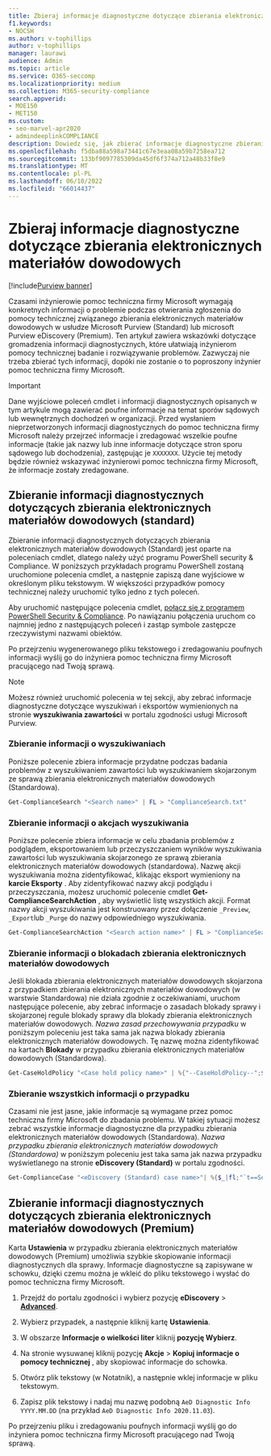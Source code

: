 ```yaml
---
title: Zbieraj informacje diagnostyczne dotyczące zbierania elektronicznych materiałów dowodowych
f1.keywords:
- NOCSH
ms.author: v-tophillips
author: v-tophillips
manager: laurawi
audience: Admin
ms.topic: article
ms.service: O365-seccomp
ms.localizationpriority: medium
ms.collection: M365-security-compliance
search.appverid:
- MOE150
- MET150
ms.custom:
- seo-marvel-apr2020
- admindeeplinkCOMPLIANCE
description: Dowiedz się, jak zbierać informacje diagnostyczne zbierania elektronicznych materiałów dowodowych dla pomoc techniczna firmy Microsoft przypadku.
ms.openlocfilehash: f5dba88a598a73441c67e3eaa08a59b7258ea712
ms.sourcegitcommit: 133bf9097785309da45df6f374a712a48b33f8e9
ms.translationtype: MT
ms.contentlocale: pl-PL
ms.lasthandoff: 06/10/2022
ms.locfileid: "66014437"
---
```

# <a name="collect-ediscovery-diagnostic-information"></a>Zbieraj informacje diagnostyczne dotyczące zbierania elektronicznych materiałów dowodowych

[!include[Purview banner](../includes/purview-rebrand-banner.md)]

Czasami inżynierowie pomoc techniczna firmy Microsoft wymagają konkretnych informacji o problemie podczas otwierania zgłoszenia do pomocy technicznej związanego zbierania elektronicznych materiałów dowodowych w usłudze Microsoft Purview (Standard) lub microsoft Purview eDiscovery (Premium). Ten artykuł zawiera wskazówki dotyczące gromadzenia informacji diagnostycznych, które ułatwiają inżynierom pomocy technicznej badanie i rozwiązywanie problemów. Zazwyczaj nie trzeba zbierać tych informacji, dopóki nie zostanie o to poproszony inżynier pomoc techniczna firmy Microsoft.

> [!IMPORTANT]
> Dane wyjściowe poleceń cmdlet i informacji diagnostycznych opisanych w tym artykule mogą zawierać poufne informacje na temat sporów sądowych lub wewnętrznych dochodzeń w organizacji. Przed wysłaniem nieprzetworzonych informacji diagnostycznych do pomoc techniczna firmy Microsoft należy przejrzeć informacje i zredagować wszelkie poufne informacje (takie jak nazwy lub inne informacje dotyczące stron sporu sądowego lub dochodzenia), zastępując je `XXXXXXX`. Użycie tej metody będzie również wskazywać inżynierowi pomoc techniczna firmy Microsoft, że informacje zostały zredagowane.

## <a name="collect-diagnostic-information-for-ediscovery-standard"></a>Zbieranie informacji diagnostycznych dotyczących zbierania elektronicznych materiałów dowodowych (standard)

Zbieranie informacji diagnostycznych dotyczących zbierania elektronicznych materiałów dowodowych (Standard) jest oparte na poleceniach cmdlet, dlatego należy użyć programu PowerShell security & Compliance. W poniższych przykładach programu PowerShell zostaną uruchomione polecenia cmdlet, a następnie zapiszą dane wyjściowe w określonym pliku tekstowym. W większości przypadków pomocy technicznej należy uruchomić tylko jedno z tych poleceń.

Aby uruchomić następujące polecenia cmdlet, [połącz się z programem PowerShell</span> Security & Compliance](/powershell/exchange/connect-to-scc-powershell). Po nawiązaniu połączenia uruchom co najmniej jedno z następujących poleceń i zastąp symbole zastępcze rzeczywistymi nazwami obiektów.

Po przejrzeniu wygenerowanego pliku tekstowego i zredagowaniu poufnych informacji wyślij go do inżyniera pomoc techniczna firmy Microsoft pracującego nad Twoją sprawą.

> [!NOTE]
> Możesz również uruchomić polecenia w tej sekcji, aby zebrać informacje diagnostyczne dotyczące wyszukiwań i eksportów wymienionych na stronie **wyszukiwania zawartości** w portalu zgodności usługi Microsoft Purview.

### <a name="collect-information-about-searches"></a>Zbieranie informacji o wyszukiwaniach

Poniższe polecenie zbiera informacje przydatne podczas badania problemów z wyszukiwaniem zawartości lub wyszukiwaniem skojarzonym ze sprawą zbierania elektronicznych materiałów dowodowych (Standardowa).

```powershell
Get-ComplianceSearch "<Search name>" | FL > "ComplianceSearch.txt"
```

### <a name="collect-information-about-search-actions"></a>Zbieranie informacji o akcjach wyszukiwania

Poniższe polecenie zbiera informacje w celu zbadania problemów z podglądem, eksportowaniem lub przeczyszczaniem wyników wyszukiwania zawartości lub wyszukiwania skojarzonego ze sprawą zbierania elektronicznych materiałów dowodowych (standardowa). Nazwę akcji wyszukiwania można zidentyfikować, klikając eksport wymieniony na **karcie Eksporty** . Aby zidentyfikować nazwy akcji podglądu i przeczyszczania, możesz uruchomić polecenie cmdlet **Get-ComplianceSearchAction** , aby wyświetlić listę wszystkich akcji. Format nazwy akcji wyszukiwania jest konstruowany przez dołączenie `_Preview`, `_Export`lub `_Purge` do nazwy odpowiedniego wyszukiwania.

```powershell
Get-ComplianceSearchAction "<Search action name>" | FL > "ComplianceSearchAction.txt"
```

### <a name="collect-information-about-ediscovery-holds"></a>Zbieranie informacji o blokadach zbierania elektronicznych materiałów dowodowych

Jeśli blokada zbierania elektronicznych materiałów dowodowych skojarzona z przypadkiem zbierania elektronicznych materiałów dowodowych (w warstwie Standardowa) nie działa zgodnie z oczekiwaniami, uruchom następujące polecenie, aby zebrać informacje o zasadach blokady sprawy i skojarzonej regule blokady sprawy dla blokady zbierania elektronicznych materiałów dowodowych. *Nazwa zasad przechowywania przypadku* w poniższym poleceniu jest taka sama jak nazwa blokady zbierania elektronicznych materiałów dowodowych. Tę nazwę można zidentyfikować na kartach **Blokady** w przypadku zbierania elektronicznych materiałów dowodowych (Standardowa).

```powershell
Get-CaseHoldPolicy "<Case hold policy name>" | %{"--CaseHoldPolicy--";$_|FL;"--CaseHoldRule--";Get-CaseHoldRule -Policy $_.Name | FL} > "eDiscoveryCaseHold.txt"
```

### <a name="collect-all-case-information"></a>Zbieranie wszystkich informacji o przypadku

Czasami nie jest jasne, jakie informacje są wymagane przez pomoc techniczna firmy Microsoft do zbadania problemu. W takiej sytuacji możesz zebrać wszystkie informacje diagnostyczne dla przypadku zbierania elektronicznych materiałów dowodowych (Standardowa). *Nazwa przypadku zbierania elektronicznych materiałów dowodowych (Standardowa)* w poniższym poleceniu jest taka sama jak nazwa przypadku wyświetlanego na stronie **eDiscovery (Standard)** w portalu zgodności.

```powershell
Get-ComplianceCase "<eDiscovery (Standard) case name>"| %{$_|fl;"`t==Searches==";Get-ComplianceSearch -Case $_.Name | FL;"`t==Search Actions==";Get-ComplianceSearchAction -Case $_.Name |FL;"`t==Holds==";Get-CaseHoldPolicy -Case $_.Name | %{$_|FL;"`t`t ==$($_.Name) Rules==";Get-CaseHoldRule -Policy $_.Name | FL}} > "eDiscoveryCase.txt"
```

## <a name="collect-diagnostic-information-for-ediscovery-premium"></a>Zbieranie informacji diagnostycznych dotyczących zbierania elektronicznych materiałów dowodowych (Premium)

Karta **Ustawienia** w przypadku zbierania elektronicznych materiałów dowodowych (Premium) umożliwia szybkie skopiowanie informacji diagnostycznych dla sprawy. Informacje diagnostyczne są zapisywane w schowku, dzięki czemu można je wkleić do pliku tekstowego i wysłać do pomoc techniczna firmy Microsoft.

1. Przejdź do portalu zgodności i wybierz pozycję **eDiscovery** > <a href="https://go.microsoft.com/fwlink/p/?linkid=2174006" target="_blank">**Advanced**</a>.

2. Wybierz przypadek, a następnie kliknij kartę **Ustawienia**.

3. W obszarze **Informacje o wielkości liter** kliknij **pozycję Wybierz**.

4. Na stronie wysuwanej kliknij pozycję **Akcje** > **Kopiuj informacje o pomocy technicznej** , aby skopiować informacje do schowka.

5. Otwórz plik tekstowy (w Notatnik), a następnie wklej informacje w pliku tekstowym.

6. Zapisz plik tekstowy i nadaj mu nazwę podobną `AeD Diagnostic Info YYYY.MM.DD` (na przykład `AeD Diagnostic Info 2020.11.03`).

Po przejrzeniu pliku i zredagowaniu poufnych informacji wyślij go do inżyniera pomoc techniczna firmy Microsoft pracującego nad Twoją sprawą.
